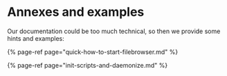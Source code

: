 # Annexes and examples

Our documentation could be too much technical, so then we provide some hints and examples:

{% page-ref page="quick-how-to-start-filebrowser.md" %}

{% page-ref page="init-scripts-and-daemonize.md" %}

